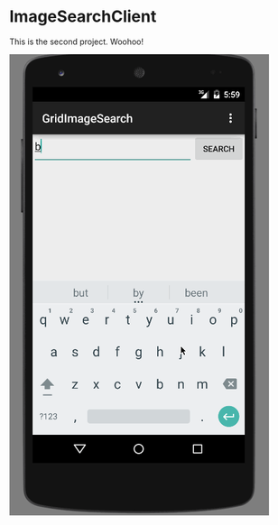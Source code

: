 # ImageSearchClient
This is the second project. Woohoo!

![alt tag](https://github.com/eyecx/ImageSearchClient/blob/master/p2.gif)
